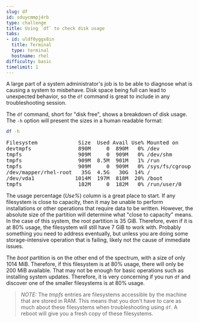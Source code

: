 ```yaml
---
slug: df
id: sduycmmpj4rb
type: challenge
title: Using `df` to check disk usage
tabs:
- id: uldf0yggx8in
  title: Terminal
  type: terminal
  hostname: rhel
difficulty: basic
timelimit: 1
---
```


A large part of a system administrator's job is to be able to diagnose what is causing a system to misbehave. Disk space being full can lead to unexpected behavior, so the `df` command is great to include in any troubleshooting session.

The `df` command, short for "disk free", shows a breakdown of disk usage.
The `-h` option will present the sizes in a human readable format:

```bash
df -h
```

<pre class=file>
Filesystem             Size  Used Avail Use% Mounted on
devtmpfs               890M     0  890M   0% /dev
tmpfs                  909M     0  909M   0% /dev/shm
tmpfs                  909M  8.5M  901M   1% /run
tmpfs                  909M     0  909M   0% /sys/fs/cgroup
/dev/mapper/rhel-root   35G  4.5G   30G  14% /
/dev/vda1             1014M  197M  818M  20% /boot
tmpfs                  182M     0  182M   0% /run/user/0
</pre>

The usage percentage (_Use%_) column is a great place to start. If any filesystem is close to capacity, then it may be unable to perform installations or other operations that require data to be written. However, the absolute size of the partition will determine what "close to capacity" means. In the case of this system, the root partition is 35 GiB. Therefore, even if it is at 80% usage, the filesystem will still have 7 GiB to work with. Probably something you need to address eventually, but unless you are doing some storage-intensive operation that is failing, likely not the cause of immediate issues.

The _boot_ partition is on the other end of the spectrum, with a size of only 1014 MiB. Therefore, if this filesystem is at 80% usage, there will only be 200 MiB available. That may not be enough for basic operations such as installing system updates. Therefore, it is very concerning if you run `df` and discover one of the smaller filesystems is at 80% usage.

>_NOTE:_ The _tmpfs_ entries are filesystems accessible by the machine that are stored in RAM. This means that you don't have to care as much about these filesystems when troubleshooting using `df`. A reboot will give you a fresh copy of these filesystems.
